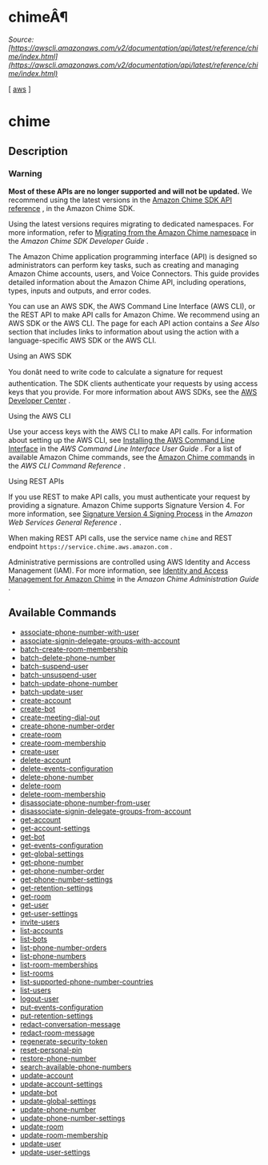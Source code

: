 # chimeÂ¶

*Source: [https://awscli.amazonaws.com/v2/documentation/api/latest/reference/chime/index.html](https://awscli.amazonaws.com/v2/documentation/api/latest/reference/chime/index.html)*

[ [aws](https://awscli.amazonaws.com/v2/documentation/api/latest/reference/index.html#cli-aws) ]

# chime

## Description

### Warning

**Most of these APIs are no longer supported and will not be updated.** We recommend using the latest versions in the [Amazon Chime SDK API reference](https://docs.aws.amazon.com/chime-sdk/latest/APIReference/welcome.html) , in the Amazon Chime SDK.

Using the latest versions requires migrating to dedicated namespaces. For more information, refer to [Migrating from the Amazon Chime namespace](https://docs.aws.amazon.com/chime-sdk/latest/dg/migrate-from-chm-namespace.html) in the *Amazon Chime SDK Developer Guide* .

The Amazon Chime application programming interface (API) is designed so administrators can perform key tasks, such as creating and managing Amazon Chime accounts, users, and Voice Connectors. This guide provides detailed information about the Amazon Chime API, including operations, types, inputs and outputs, and error codes.

You can use an AWS SDK, the AWS Command Line Interface (AWS CLI), or the REST API to make API calls for Amazon Chime. We recommend using an AWS SDK or the AWS CLI. The page for each API action contains a *See Also* section that includes links to information about using the action with a language-specific AWS SDK or the AWS CLI.

Using an AWS SDK

You donât need to write code to calculate a signature for request authentication. The SDK clients authenticate your requests by using access keys that you provide. For more information about AWS SDKs, see the [AWS Developer Center](http://aws.amazon.com/developer/) .

Using the AWS CLI

Use your access keys with the AWS CLI to make API calls. For information about setting up the AWS CLI, see [Installing the AWS Command Line Interface](https://docs.aws.amazon.com/cli/latest/userguide/installing.html) in the *AWS Command Line Interface User Guide* . For a list of available Amazon Chime commands, see the [Amazon Chime commands](https://docs.aws.amazon.com/cli/latest/reference/chime/index.html) in the *AWS CLI Command Reference* .

Using REST APIs

If you use REST to make API calls, you must authenticate your request by providing a signature. Amazon Chime supports Signature Version 4. For more information, see [Signature Version 4 Signing Process](https://docs.aws.amazon.com/general/latest/gr/signature-version-4.html) in the *Amazon Web Services General Reference* .

When making REST API calls, use the service name `chime` and REST endpoint `https://service.chime.aws.amazon.com` .

Administrative permissions are controlled using AWS Identity and Access Management (IAM). For more information, see [Identity and Access Management for Amazon Chime](https://docs.aws.amazon.com/chime/latest/ag/security-iam.html) in the *Amazon Chime Administration Guide* .

## Available Commands

- [associate-phone-number-with-user](https://awscli.amazonaws.com/v2/documentation/api/latest/reference/chime/associate-phone-number-with-user.html)
- [associate-signin-delegate-groups-with-account](https://awscli.amazonaws.com/v2/documentation/api/latest/reference/chime/associate-signin-delegate-groups-with-account.html)
- [batch-create-room-membership](https://awscli.amazonaws.com/v2/documentation/api/latest/reference/chime/batch-create-room-membership.html)
- [batch-delete-phone-number](https://awscli.amazonaws.com/v2/documentation/api/latest/reference/chime/batch-delete-phone-number.html)
- [batch-suspend-user](https://awscli.amazonaws.com/v2/documentation/api/latest/reference/chime/batch-suspend-user.html)
- [batch-unsuspend-user](https://awscli.amazonaws.com/v2/documentation/api/latest/reference/chime/batch-unsuspend-user.html)
- [batch-update-phone-number](https://awscli.amazonaws.com/v2/documentation/api/latest/reference/chime/batch-update-phone-number.html)
- [batch-update-user](https://awscli.amazonaws.com/v2/documentation/api/latest/reference/chime/batch-update-user.html)
- [create-account](https://awscli.amazonaws.com/v2/documentation/api/latest/reference/chime/create-account.html)
- [create-bot](https://awscli.amazonaws.com/v2/documentation/api/latest/reference/chime/create-bot.html)
- [create-meeting-dial-out](https://awscli.amazonaws.com/v2/documentation/api/latest/reference/chime/create-meeting-dial-out.html)
- [create-phone-number-order](https://awscli.amazonaws.com/v2/documentation/api/latest/reference/chime/create-phone-number-order.html)
- [create-room](https://awscli.amazonaws.com/v2/documentation/api/latest/reference/chime/create-room.html)
- [create-room-membership](https://awscli.amazonaws.com/v2/documentation/api/latest/reference/chime/create-room-membership.html)
- [create-user](https://awscli.amazonaws.com/v2/documentation/api/latest/reference/chime/create-user.html)
- [delete-account](https://awscli.amazonaws.com/v2/documentation/api/latest/reference/chime/delete-account.html)
- [delete-events-configuration](https://awscli.amazonaws.com/v2/documentation/api/latest/reference/chime/delete-events-configuration.html)
- [delete-phone-number](https://awscli.amazonaws.com/v2/documentation/api/latest/reference/chime/delete-phone-number.html)
- [delete-room](https://awscli.amazonaws.com/v2/documentation/api/latest/reference/chime/delete-room.html)
- [delete-room-membership](https://awscli.amazonaws.com/v2/documentation/api/latest/reference/chime/delete-room-membership.html)
- [disassociate-phone-number-from-user](https://awscli.amazonaws.com/v2/documentation/api/latest/reference/chime/disassociate-phone-number-from-user.html)
- [disassociate-signin-delegate-groups-from-account](https://awscli.amazonaws.com/v2/documentation/api/latest/reference/chime/disassociate-signin-delegate-groups-from-account.html)
- [get-account](https://awscli.amazonaws.com/v2/documentation/api/latest/reference/chime/get-account.html)
- [get-account-settings](https://awscli.amazonaws.com/v2/documentation/api/latest/reference/chime/get-account-settings.html)
- [get-bot](https://awscli.amazonaws.com/v2/documentation/api/latest/reference/chime/get-bot.html)
- [get-events-configuration](https://awscli.amazonaws.com/v2/documentation/api/latest/reference/chime/get-events-configuration.html)
- [get-global-settings](https://awscli.amazonaws.com/v2/documentation/api/latest/reference/chime/get-global-settings.html)
- [get-phone-number](https://awscli.amazonaws.com/v2/documentation/api/latest/reference/chime/get-phone-number.html)
- [get-phone-number-order](https://awscli.amazonaws.com/v2/documentation/api/latest/reference/chime/get-phone-number-order.html)
- [get-phone-number-settings](https://awscli.amazonaws.com/v2/documentation/api/latest/reference/chime/get-phone-number-settings.html)
- [get-retention-settings](https://awscli.amazonaws.com/v2/documentation/api/latest/reference/chime/get-retention-settings.html)
- [get-room](https://awscli.amazonaws.com/v2/documentation/api/latest/reference/chime/get-room.html)
- [get-user](https://awscli.amazonaws.com/v2/documentation/api/latest/reference/chime/get-user.html)
- [get-user-settings](https://awscli.amazonaws.com/v2/documentation/api/latest/reference/chime/get-user-settings.html)
- [invite-users](https://awscli.amazonaws.com/v2/documentation/api/latest/reference/chime/invite-users.html)
- [list-accounts](https://awscli.amazonaws.com/v2/documentation/api/latest/reference/chime/list-accounts.html)
- [list-bots](https://awscli.amazonaws.com/v2/documentation/api/latest/reference/chime/list-bots.html)
- [list-phone-number-orders](https://awscli.amazonaws.com/v2/documentation/api/latest/reference/chime/list-phone-number-orders.html)
- [list-phone-numbers](https://awscli.amazonaws.com/v2/documentation/api/latest/reference/chime/list-phone-numbers.html)
- [list-room-memberships](https://awscli.amazonaws.com/v2/documentation/api/latest/reference/chime/list-room-memberships.html)
- [list-rooms](https://awscli.amazonaws.com/v2/documentation/api/latest/reference/chime/list-rooms.html)
- [list-supported-phone-number-countries](https://awscli.amazonaws.com/v2/documentation/api/latest/reference/chime/list-supported-phone-number-countries.html)
- [list-users](https://awscli.amazonaws.com/v2/documentation/api/latest/reference/chime/list-users.html)
- [logout-user](https://awscli.amazonaws.com/v2/documentation/api/latest/reference/chime/logout-user.html)
- [put-events-configuration](https://awscli.amazonaws.com/v2/documentation/api/latest/reference/chime/put-events-configuration.html)
- [put-retention-settings](https://awscli.amazonaws.com/v2/documentation/api/latest/reference/chime/put-retention-settings.html)
- [redact-conversation-message](https://awscli.amazonaws.com/v2/documentation/api/latest/reference/chime/redact-conversation-message.html)
- [redact-room-message](https://awscli.amazonaws.com/v2/documentation/api/latest/reference/chime/redact-room-message.html)
- [regenerate-security-token](https://awscli.amazonaws.com/v2/documentation/api/latest/reference/chime/regenerate-security-token.html)
- [reset-personal-pin](https://awscli.amazonaws.com/v2/documentation/api/latest/reference/chime/reset-personal-pin.html)
- [restore-phone-number](https://awscli.amazonaws.com/v2/documentation/api/latest/reference/chime/restore-phone-number.html)
- [search-available-phone-numbers](https://awscli.amazonaws.com/v2/documentation/api/latest/reference/chime/search-available-phone-numbers.html)
- [update-account](https://awscli.amazonaws.com/v2/documentation/api/latest/reference/chime/update-account.html)
- [update-account-settings](https://awscli.amazonaws.com/v2/documentation/api/latest/reference/chime/update-account-settings.html)
- [update-bot](https://awscli.amazonaws.com/v2/documentation/api/latest/reference/chime/update-bot.html)
- [update-global-settings](https://awscli.amazonaws.com/v2/documentation/api/latest/reference/chime/update-global-settings.html)
- [update-phone-number](https://awscli.amazonaws.com/v2/documentation/api/latest/reference/chime/update-phone-number.html)
- [update-phone-number-settings](https://awscli.amazonaws.com/v2/documentation/api/latest/reference/chime/update-phone-number-settings.html)
- [update-room](https://awscli.amazonaws.com/v2/documentation/api/latest/reference/chime/update-room.html)
- [update-room-membership](https://awscli.amazonaws.com/v2/documentation/api/latest/reference/chime/update-room-membership.html)
- [update-user](https://awscli.amazonaws.com/v2/documentation/api/latest/reference/chime/update-user.html)
- [update-user-settings](https://awscli.amazonaws.com/v2/documentation/api/latest/reference/chime/update-user-settings.html)